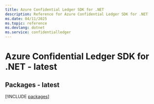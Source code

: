 ```yaml
---
title: Azure Confidential Ledger SDK for .NET
description: Reference for Azure Confidential Ledger SDK for .NET
ms.date: 04/11/2025
ms.topic: reference
ms.devlang: dotnet
ms.service: confidentialledger
---
```

# Azure Confidential Ledger SDK for .NET - latest
## Packages - latest
[!INCLUDE [packages](confidential-ledger-index.md)]